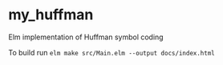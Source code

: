 # my_huffman
Elm implementation of Huffman symbol coding

To build run `elm make src/Main.elm --output docs/index.html `
